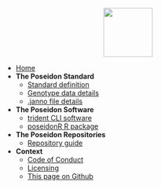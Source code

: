 <!-- docs/_sidebar.md -->

<p align="center">
  <img src="https://avatars.githubusercontent.com/u/60692894?s=400&u=6e590c94df43be73285a397578e4db5426f219a5&v=4" width = 100>
</p>

* [Home](home.md)
* **The Poseidon Standard**
	* [Standard definition](standard.md)
	* [Genotype data details](genotype_data.md)
	* [.janno file details](janno_details.md)
* **The Poseidon Software**
	* [trident CLI software](trident.md)
	* [poseidonR R package](poseidonR.md)
* **The Poseidon Repositories**
	* [Repository guide](repos.md)
* **Context**
	* [Code of Conduct](conduct.md)
	* [Licensing](licenses.md)
	* [This page on Github](https://github.com/poseidon-framework/poseidon-framework.github.io)

